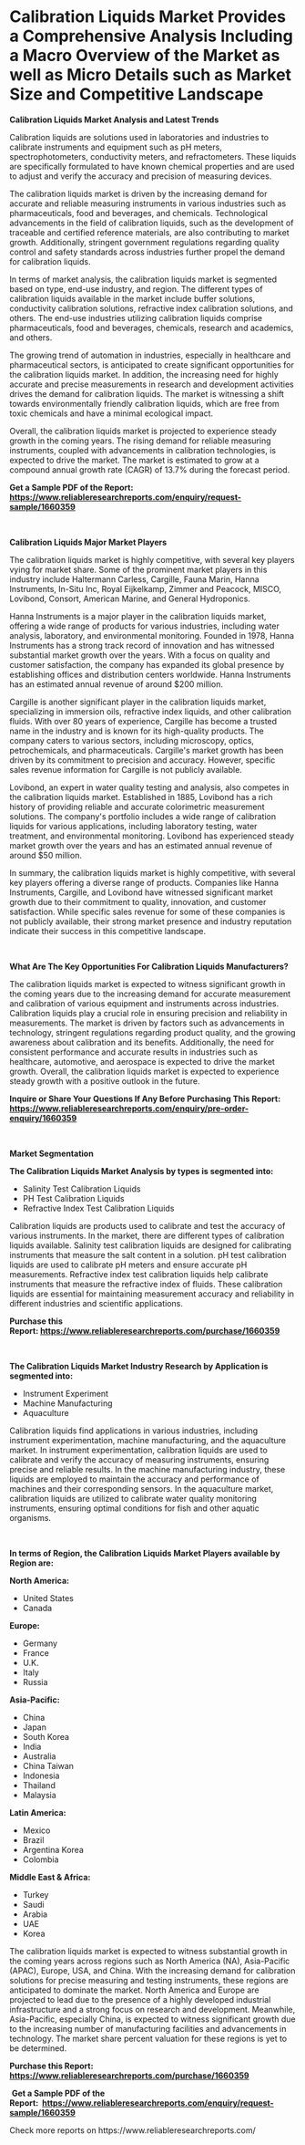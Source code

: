 <p><h1>Calibration Liquids Market Provides a Comprehensive Analysis Including a Macro Overview of the Market as well as Micro Details such as Market Size and Competitive Landscape</h1></p><p><strong>Calibration Liquids Market Analysis and Latest Trends</strong></p>
<p><p>Calibration liquids are solutions used in laboratories and industries to calibrate instruments and equipment such as pH meters, spectrophotometers, conductivity meters, and refractometers. These liquids are specifically formulated to have known chemical properties and are used to adjust and verify the accuracy and precision of measuring devices.</p><p>The calibration liquids market is driven by the increasing demand for accurate and reliable measuring instruments in various industries such as pharmaceuticals, food and beverages, and chemicals. Technological advancements in the field of calibration liquids, such as the development of traceable and certified reference materials, are also contributing to market growth. Additionally, stringent government regulations regarding quality control and safety standards across industries further propel the demand for calibration liquids.</p><p>In terms of market analysis, the calibration liquids market is segmented based on type, end-use industry, and region. The different types of calibration liquids available in the market include buffer solutions, conductivity calibration solutions, refractive index calibration solutions, and others. The end-use industries utilizing calibration liquids comprise pharmaceuticals, food and beverages, chemicals, research and academics, and others.</p><p>The growing trend of automation in industries, especially in healthcare and pharmaceutical sectors, is anticipated to create significant opportunities for the calibration liquids market. In addition, the increasing need for highly accurate and precise measurements in research and development activities drives the demand for calibration liquids. The market is witnessing a shift towards environmentally friendly calibration liquids, which are free from toxic chemicals and have a minimal ecological impact.</p><p>Overall, the calibration liquids market is projected to experience steady growth in the coming years. The rising demand for reliable measuring instruments, coupled with advancements in calibration technologies, is expected to drive the market. The market is estimated to grow at a compound annual growth rate (CAGR) of 13.7% during the forecast period.</p></p>
<p><strong>Get a Sample PDF of the Report:&nbsp; <a href="https://www.reliableresearchreports.com/enquiry/request-sample/1660359">https://www.reliableresearchreports.com/enquiry/request-sample/1660359</a></strong></p>
<p>&nbsp;</p>
<p><strong>Calibration Liquids Major Market Players</strong></p>
<p><p>The calibration liquids market is highly competitive, with several key players vying for market share. Some of the prominent market players in this industry include Haltermann Carless, Cargille, Fauna Marin, Hanna Instruments, In-Situ Inc, Royal Eijkelkamp, Zimmer and Peacock, MISCO, Lovibond, Consort, American Marine, and General Hydroponics.</p><p>Hanna Instruments is a major player in the calibration liquids market, offering a wide range of products for various industries, including water analysis, laboratory, and environmental monitoring. Founded in 1978, Hanna Instruments has a strong track record of innovation and has witnessed substantial market growth over the years. With a focus on quality and customer satisfaction, the company has expanded its global presence by establishing offices and distribution centers worldwide. Hanna Instruments has an estimated annual revenue of around $200 million.</p><p>Cargille is another significant player in the calibration liquids market, specializing in immersion oils, refractive index liquids, and other calibration fluids. With over 80 years of experience, Cargille has become a trusted name in the industry and is known for its high-quality products. The company caters to various sectors, including microscopy, optics, petrochemicals, and pharmaceuticals. Cargille's market growth has been driven by its commitment to precision and accuracy. However, specific sales revenue information for Cargille is not publicly available.</p><p>Lovibond, an expert in water quality testing and analysis, also competes in the calibration liquids market. Established in 1885, Lovibond has a rich history of providing reliable and accurate colorimetric measurement solutions. The company's portfolio includes a wide range of calibration liquids for various applications, including laboratory testing, water treatment, and environmental monitoring. Lovibond has experienced steady market growth over the years and has an estimated annual revenue of around $50 million.</p><p>In summary, the calibration liquids market is highly competitive, with several key players offering a diverse range of products. Companies like Hanna Instruments, Cargille, and Lovibond have witnessed significant market growth due to their commitment to quality, innovation, and customer satisfaction. While specific sales revenue for some of these companies is not publicly available, their strong market presence and industry reputation indicate their success in this competitive landscape.</p></p>
<p>&nbsp;</p>
<p><strong>What Are The Key Opportunities For Calibration Liquids Manufacturers?</strong></p>
<p><p>The calibration liquids market is expected to witness significant growth in the coming years due to the increasing demand for accurate measurement and calibration of various equipment and instruments across industries. Calibration liquids play a crucial role in ensuring precision and reliability in measurements. The market is driven by factors such as advancements in technology, stringent regulations regarding product quality, and the growing awareness about calibration and its benefits. Additionally, the need for consistent performance and accurate results in industries such as healthcare, automotive, and aerospace is expected to drive the market growth. Overall, the calibration liquids market is expected to experience steady growth with a positive outlook in the future.</p></p>
<p><strong>Inquire or Share Your Questions If Any Before Purchasing This Report: <a href="https://www.reliableresearchreports.com/enquiry/pre-order-enquiry/1660359">https://www.reliableresearchreports.com/enquiry/pre-order-enquiry/1660359</a></strong></p>
<p>&nbsp;</p>
<p><strong>Market Segmentation</strong></p>
<p><strong>The Calibration Liquids Market Analysis by types is segmented into:</strong></p>
<p><ul><li>Salinity Test Calibration Liquids</li><li>PH Test Calibration Liquids</li><li>Refractive Index Test Calibration Liquids</li></ul></p>
<p><p>Calibration liquids are products used to calibrate and test the accuracy of various instruments. In the market, there are different types of calibration liquids available. Salinity test calibration liquids are designed for calibrating instruments that measure the salt content in a solution. pH test calibration liquids are used to calibrate pH meters and ensure accurate pH measurements. Refractive index test calibration liquids help calibrate instruments that measure the refractive index of fluids. These calibration liquids are essential for maintaining measurement accuracy and reliability in different industries and scientific applications.</p></p>
<p><strong>Purchase this Report:&nbsp;<a href="https://www.reliableresearchreports.com/purchase/1660359">https://www.reliableresearchreports.com/purchase/1660359</a></strong></p>
<p>&nbsp;</p>
<p><strong>The Calibration Liquids Market Industry Research by Application is segmented into:</strong></p>
<p><ul><li>Instrument Experiment</li><li>Machine Manufacturing</li><li>Aquaculture</li></ul></p>
<p><p>Calibration liquids find applications in various industries, including instrument experimentation, machine manufacturing, and the aquaculture market. In instrument experimentation, calibration liquids are used to calibrate and verify the accuracy of measuring instruments, ensuring precise and reliable results. In the machine manufacturing industry, these liquids are employed to maintain the accuracy and performance of machines and their corresponding sensors. In the aquaculture market, calibration liquids are utilized to calibrate water quality monitoring instruments, ensuring optimal conditions for fish and other aquatic organisms.</p></p>
<p>&nbsp;</p>
<p><strong>In terms of Region, the Calibration Liquids Market Players available by Region are:</strong></p>
<p>
    <p> <strong> North America: </strong>
        <ul>
            <li>United States</li>
            <li>Canada</li>
        </ul>
        </p> 
    <p> <strong> Europe: </strong>
        <ul>
            <li>Germany</li>
            <li>France</li>
            <li>U.K.</li>
            <li>Italy</li>
            <li>Russia</li>
        </ul>
        </p> 
    <p> <strong> Asia-Pacific: </strong>
        <ul>
            <li>China</li>
            <li>Japan</li>
            <li>South Korea</li>
            <li>India</li>
            <li>Australia</li>
            <li>China Taiwan</li>
            <li>Indonesia</li>
            <li>Thailand</li>
            <li>Malaysia</li>
        </ul>
        </p> 
    <p> <strong> Latin America: </strong>
        <ul>
            <li>Mexico</li>
            <li>Brazil</li>
            <li>Argentina Korea</li>
            <li>Colombia</li>
        </ul>
        </p> 
    <p> <strong> Middle East & Africa: </strong>
        <ul>
            <li>Turkey</li>
            <li>Saudi</li>
            <li>Arabia</li>
            <li>UAE</li>
            <li>Korea</li>
        </ul>
    </p>
    </p>
<p><p>The calibration liquids market is expected to witness substantial growth in the coming years across regions such as North America (NA), Asia-Pacific (APAC), Europe, USA, and China. With the increasing demand for calibration solutions for precise measuring and testing instruments, these regions are anticipated to dominate the market. North America and Europe are projected to lead due to the presence of a highly developed industrial infrastructure and a strong focus on research and development. Meanwhile, Asia-Pacific, especially China, is expected to witness significant growth due to the increasing number of manufacturing facilities and advancements in technology. The market share percent valuation for these regions is yet to be determined.</p></p>
<p><strong>Purchase this Report: <a href="https://www.reliableresearchreports.com/purchase/1660359">https://www.reliableresearchreports.com/purchase/1660359</a></strong></p>
<p>&nbsp;<strong>Get a Sample PDF of the Report:&nbsp;&nbsp;<a href="https://www.reliableresearchreports.com/enquiry/request-sample/1660359">https://www.reliableresearchreports.com/enquiry/request-sample/1660359</a></strong></p>
<p><strong></strong></p>
<p>Check more reports on https://www.reliableresearchreports.com/</p>